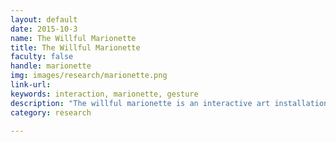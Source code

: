 ```yaml
---
layout: default
date: 2015-10-3
name: The Willful Marionette
title: The Willful Marionette
faculty: false
handle: marionette
img: images/research/marionette.png
link-url: 
keywords: interaction, marionette, gesture
description: "The willful marionette is an interactive art installation with which people engage in a gesture dialogue. One goal of this project is to explore people's response to a 3D replica of a human body in form of a marionette, and study their interaction through dialogues which comprise only gestures. The computational core of the marionette uses a mapping algorithm with random selection to generate a sequence of gestures in response to detected gestures from people. Several user studies where done throughout the project to investigate participants interest in the marionette as well as usability of the interaction design."
category: research

---
```

